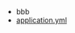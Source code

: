 - bbb
- [application.yml](..%2F..%2F..%2F..%2F..%2F..%2F..%2F..%2F..%2F..%2Fspring-cloud-stream-with-kafka-streams%2Fspring-cloud-kafka-streams-real-time-app%2Forder-service%2Forder-service%2Fsrc%2Fmain%2Fresources%2Fapplication.yml)